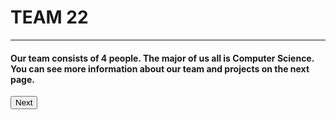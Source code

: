 <!DOCTYPE html>
<html>
<head>
    <title>TEAM 22</title>
    <link rel="stylesheet" href="https://maxcdn.bootstrapcdn.com/bootstrap/3.3.5/css/bootstrap.min.css">
    <link rel="stylesheet" href="style1.md">
    <link rel="icon" type="image/x-icon" href="https://logos-world.net/wp-content/uploads/2021/08/Champion-Logo.png">
</head>
<body>

 <div class="container"></div>
 			<div class="team">
 				<h1>TEAM 22</h1>
                 <hr />
                <h4 class="int">        Our team consists of 4 people. The major of us all is Computer Science. You can see more information about our team and projects on the next page.</h4>	
                <a href="index2.html"><button class ="button" style="vertical-align:middle"><span>Next </span></button></a>
                <script src="./animation.md"></script>
 			</div>
</body>
</html>
